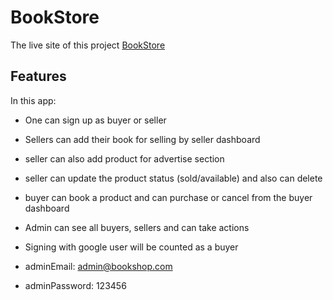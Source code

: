 # BookStore

The live site of this project [BookStore](https://bookshop-amjayem.web.app/)

## Features

In this app: 

-   One can sign up as buyer or seller
-   Sellers can add their book for selling by seller dashboard
-   seller can also add product for advertise section
-   seller can update the product status (sold/available) and also can delete
-   buyer can book a product and can purchase or cancel from the buyer dashboard
-   Admin can see all buyers, sellers and can take actions
-   Signing with google user will be counted as a buyer

-   adminEmail: <admin@bookshop.com>
-   adminPassword: 123456